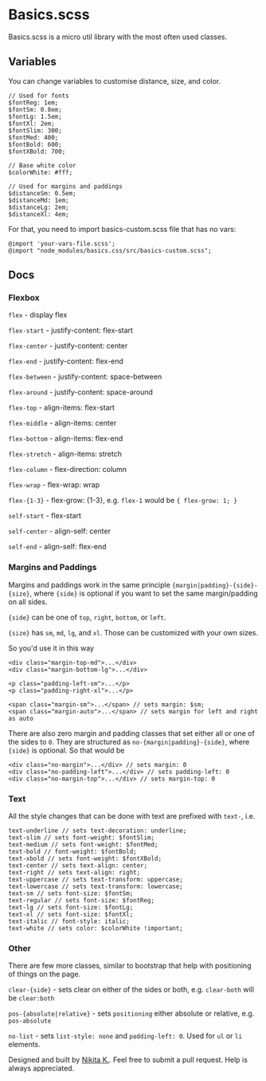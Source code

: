 # Basics.scss

Basics.scss is a micro util library with the most often used classes.

## Variables

You can change variables to customise distance, size, and color. 

```
// Used for fonts
$fontReg: 1em;
$fontSm: 0.8em;
$fontLg: 1.5em;
$fontXl: 2em;
$fontSlim: 300;
$fontMed: 400;
$fontBold: 600;
$fontXBold: 700;

// Base white color
$colorWhite: #fff;

// Used for margins and paddings
$distanceSm: 0.5em;
$distanceMd: 1em;
$distanceLg: 2em;
$distanceXl: 4em;
```

For that, you need to import basics-custom.scss file that has no vars:

```
@import 'your-vars-file.scss';
@import "node_modules/basics.css/src/basics-custom.scss";
```

## Docs

### Flexbox

`flex` - display flex

`flex-start` - justify-content: flex-start

`flex-center` - justify-content: center

`flex-end` - justify-content: flex-end

`flex-between` - justify-content: space-between

`flex-around` - justify-content: space-around

`flex-top` - align-items: flex-start

`flex-middle` - align-items: center

`flex-bottom` - align-items: flex-end

`flex-stretch` - align-items: stretch

`flex-column` - flex-direction: column

`flex-wrap` - flex-wrap: wrap

`flex-{1-3}` - flex-grow: {1-3}, e.g. `flex-1` would be `{ flex-grow: 1; }`

`self-start` - flex-start

`self-center` - align-self: center

`self-end` - align-self: flex-end

### Margins and Paddings

Margins and paddings work in the same principle `{margin|padding}-{side}-{size}`, where `{side}` is optional if you want to set the same margin/padding on all sides.

`{side}` can be one of `top`, `right`, `bottom`, or `left`.

`{size}` has `sm`, `md`, `lg`, and `xl`. Those can be customized with your own sizes.

So you'd use it in this way

```
<div class="margin-top-md">...</div>
<div class="margin-bottom-lg">...</div>

<p class="padding-left-sm">...</p>
<p class="padding-right-xl">...</p>

<span class="margin-sm">...</span> // sets margin: $sm;
<span class="margin-auto">...</span> // sets margin for left and right as auto
```

There are also zero margin and padding classes that set either all or one of the sides to `0`. They are structured as `no-{margin|padding}-{side}`, where `{side}` is optional. So that would be

```
<div class="no-margin">...</div> // sets margin: 0
<div class="no-padding-left">...</div> // sets padding-left: 0
<div class="no-margin-top">...</div> // sets margin-top: 0
```

### Text

All the style changes that can be done with text are prefixed with `text-`, i.e.

```
text-underline // sets text-decoration: underline;
text-slim // sets font-weight: $fontSlim;
text-medium // sets font-weight: $fontMed;
text-bold // font-weight: $fontBold;
text-xbold // sets font-weight: $fontXBold;
text-center // sets text-align: center;
text-right // sets text-align: right;
text-uppercase // sets text-transform: uppercase;
text-lowercase // sets text-transform: lowercase;
text-sm // sets font-size: $fontSm;
text-regular // sets font-size: $fontReg;
text-lg // sets font-size: $fontLg;
text-xl // sets font-size: $fontXl;
text-italic // font-style: italic;
text-white // sets color: $colorWhite !important;
```

### Other

There are few more classes, similar to bootstrap that help with positioning of things on the page.

`clear-{side}` - sets clear on either of the sides or both, e.g. `clear-both` will be `clear:both`

`pos-{absolute|relative}` - sets `positioning` either absolute or relative, e.g. `pos-absolute`

`no-list` - sets `list-style: none` and `padding-left: 0`. Used for `ul` or `li` elements.

Designed and built by [Nikita K.](https://kakuev.com/). Feel free to submit a pull request. Help is always appreciated.